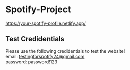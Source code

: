 # Spotify-Project

https://your-spotify-profile.netlify.app/

## Test Credidentials
Please use the following credidentials to test the website! </br >
email: testingforspotify24@gmail.com </br >
password: password!123
